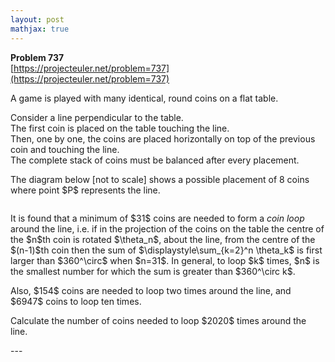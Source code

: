 ```yaml
---
layout: post
mathjax: true
---
```

**Problem 737**  
[https://projecteuler.net/problem=737](https://projecteuler.net/problem=737)

<p>
A game is played with many identical, round coins on a flat table.
</p>
<p>
Consider a line perpendicular to the table.<br />
The first coin is placed on the table touching the line.<br />
Then, one by one, the coins are placed horizontally on top of the previous coin and touching the line.<br />
The complete stack of coins must be balanced after every placement.
</p>
<p>
The diagram below [not to scale] shows a possible placement of 8 coins where point $P$ represents the line.
</p>
<div style="text-align:center;">
<img src="project/images/p737_coinloop.jpg" class="dark_img" alt="" /></div>
<p>
It is found that a minimum of $31$ coins are needed to form a <i>coin loop</i> around the line, i.e. if in the projection of the coins on the table the centre of the $n$th coin is rotated $\theta_n$, about the line, from the centre of the $(n-1)$th coin then the sum of $\displaystyle\sum_{k=2}^n \theta_k$ is first larger than $360^\circ$ when $n=31$. In general, to loop $k$ times, $n$ is the smallest number for which the sum is greater than $360^\circ k$.
</p>
<p>
Also, $154$ coins are needed to loop two times around the line, and $6947$ coins to loop ten times.
</p>
<p>
Calculate the number of coins needed to loop $2020$ times around the line.
</p>
---
